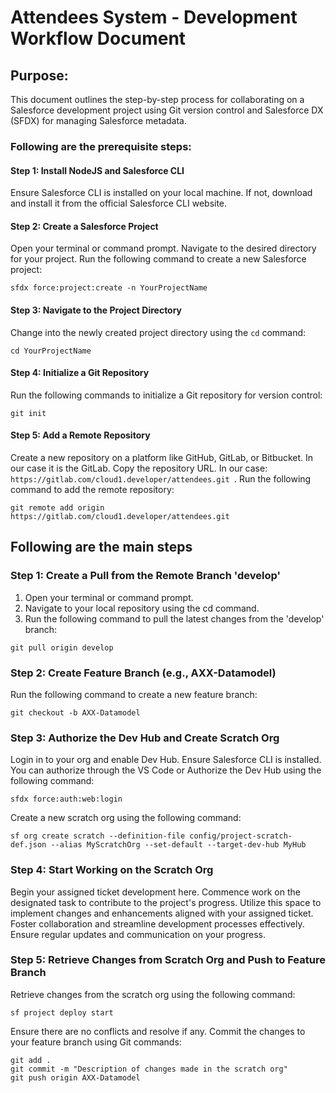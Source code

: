 # Attendees System - Development Workflow Document

## Purpose:
 
This document outlines the step-by-step process for collaborating on a Salesforce development project using Git version control and Salesforce DX (SFDX) for managing Salesforce metadata.

### Following are the prerequisite steps:
#### Step 1: Install NodeJS and Salesforce CLI 
Ensure Salesforce CLI is installed on your local machine. If not, download and install it from the official Salesforce CLI website.
#### Step 2: Create a Salesforce Project
Open your terminal or command prompt.
Navigate to the desired directory for your project.
Run the following command to create a new Salesforce project:
```
sfdx force:project:create -n YourProjectName
```
#### Step 3: Navigate to the Project Directory
Change into the newly created project directory using the ```cd``` command:
```
cd YourProjectName
```
#### Step 4: Initialize a Git Repository
Run the following commands to initialize a Git repository for version control:
```
git init
```
#### Step 5: Add a Remote Repository
Create a new repository on a platform like GitHub, GitLab, or Bitbucket. In our case it is the GitLab.
Copy the repository URL. In our case: ```https://gitlab.com/cloud1.developer/attendees.git ```. 
Run the following command to add the remote repository:
```
git remote add origin https://gitlab.com/cloud1.developer/attendees.git
```
## Following are the main steps
### Step 1: Create a Pull from the Remote Branch 'develop'
1. Open your terminal or command prompt.
2. Navigate to your local repository using the cd command.
3. Run the following command to pull the latest changes from the 'develop' branch:
 ```
git pull origin develop
```

### Step 2: Create Feature Branch (e.g., AXX-Datamodel)
Run the following command to create a new feature branch:
```
git checkout -b AXX-Datamodel
```
### Step 3: Authorize the Dev Hub and Create Scratch Org
Login in to your org and enable Dev Hub. Ensure Salesforce CLI is installed. You can authorize through the VS Code or
Authorize the Dev Hub using the following command:
```
sfdx force:auth:web:login
```
Create a new scratch org using the following command:
``` 
sf org create scratch --definition-file config/project-scratch-def.json --alias MyScratchOrg --set-default --target-dev-hub MyHub
```

### Step 4: Start Working on the Scratch Org
Begin your assigned ticket development here. Commence work on the designated task to contribute to the project's progress. Utilize this space to implement changes and enhancements aligned with your assigned ticket. Foster collaboration and streamline development processes effectively. Ensure regular updates and communication on your progress.

### Step 5: Retrieve Changes from Scratch Org and Push to Feature Branch
Retrieve changes from the scratch org using the following command:
```
sf project deploy start
```
Ensure there are no conflicts and resolve if any.
Commit the changes to your feature branch using Git commands:
```
git add .
git commit -m "Description of changes made in the scratch org"
git push origin AXX-Datamodel
```
